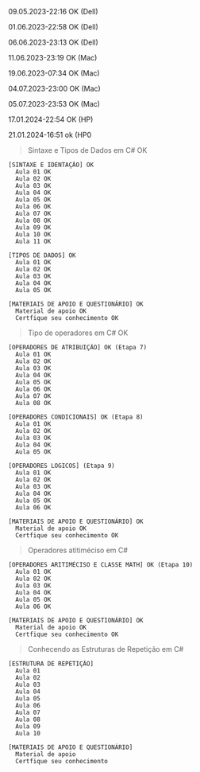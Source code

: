 09.05.2023-22:16 OK (Dell)<br>

01.06.2023-22:58 OK (Dell)<br>

06.06.2023-23:13 OK (Dell)<br>

11.06.2023-23:19 OK (Mac)<br>

19.06.2023-07:34 OK (Mac)<br>

04.07.2023-23:00 OK (Mac)<br>

05.07.2023-23:53 OK (Mac)<br>

17.01.2024-22:54 OK (HP)<br>

21.01.2024-16:51 ok (HP0<br>



> Sintaxe e Tipos de Dados em C# OK<br>

    [SINTAXE E IDENTAÇÃO] OK
      Aula 01 OK
      Aula 02 OK
      Aula 03 OK
      Aula 04 OK
      Aula 05 OK
      Aula 06 OK
      Aula 07 OK
      Aula 08 OK
      Aula 09 OK
      Aula 10 OK
      Aula 11 OK

    [TIPOS DE DADOS] OK
      Aula 01 OK
      Aula 02 OK
      Aula 03 OK
      Aula 04 OK
      Aula 05 OK

    [MATERIAIS DE APOIO E QUESTIONÁRIO] OK
      Material de apoio OK
      Certfique seu conhecimento OK

> Tipo de operadores em C# OK<br>

    [OPERADORES DE ATRIBUIÇÃO] OK (Etapa 7)
      Aula 01 OK
      Aula 02 OK
      Aula 03 OK
      Aula 04 OK
      Aula 05 OK
      Aula 06 OK
      Aula 07 OK
      Aula 08 OK

    [OPERADORES CONDICIONAIS] OK (Etapa 8)
      Aula 01 OK
      Aula 02 OK
      Aula 03 OK
      Aula 04 OK
      Aula 05 OK

    [OPERADORES LOGICOS] (Etapa 9)
      Aula 01 OK
      Aula 02 OK
      Aula 03 OK
      Aula 04 OK
      Aula 05 OK
      Aula 06 OK

    [MATERIAIS DE APOIO E QUESTIONÁRIO] OK
      Material de apoio OK
      Certfique seu conhecimento OK

> Operadores atitiméciso em C# <br>

    [OPERADORES ARITIMÉCISO E CLASSE MATH] OK (Etapa 10)
      Aula 01 OK
      Aula 02 OK
      Aula 03 OK
      Aula 04 OK
      Aula 05 OK
      Aula 06 OK 
    
    [MATERIAIS DE APOIO E QUESTIONÁRIO] OK
      Material de apoio OK
      Certfique seu conhecimento OK
      
> Conhecendo as Estruturas de Repetição em C# <br>

    [ESTRUTURA DE REPETIÇÃO]
      Aula 01
      Aula 02
      Aula 03
      Aula 04
      Aula 05
      Aula 06
      Aula 07
      Aula 08
      Aula 09
      Aula 10

    [MATERIAIS DE APOIO E QUESTIONÁRIO]
      Material de apoio
      Certfique seu conhecimento
        